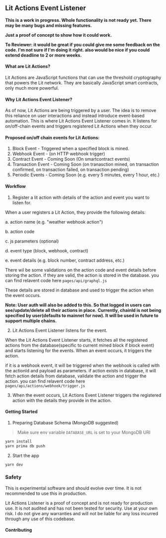 ## Lit Actions Event Listener

**This is a work in progress. Whole functionality is not ready yet. There may be many bugs and missing features.**

**Just a proof of concept to show how it could work.**

**To Reviewer: it would be great if you could give me some feedback on the code. I'm not sure if I'm doing it right. also would be nice if you could extend deadline to 2 or more weeks.**

#### What are Lit Actions?

Lit Actions are JavaScript functions that can use the threshold cryptography that powers the Lit network. They are basically JavaScript smart contracts, only much more powerful.

#### Why Lit Actions Event Listener?

As of now, Lit Actions are being triggered by a user. The idea is to remove this reliance on user interactions and instead introduce event-based automation. This is where Lit Actions Event Listener comes in. It listens for on/off-chain events and triggers registered Lit Actions when they occur.

#### Proposed on/off chain events for Lit Actions:

1. Block Event - Triggered when a specified block is mined.
2. Webhook Event - (on HTTP webhook trigger)
3. Contract Event - Coming Soon (On smartcontract events)
4. Transaction Event - Coming Soon (on tranasction mined, on transaction confirmed, on transaction failed, on transaction pending)
5. Periodic Events - Coming Soon (e.g. every 5 minutes, every 1 hour, etc.)

#### Workflow

1. Register a lit action with details of the action and event you want to listen for.

When a user registers a Lit Action, they provide the following details:

a. action name (e.g. "weather webhook action")

b. action code

c. js parameters (optional)

d. event type (block, webhook, contract)

e. event details (e.g. block number, contract address, etc.)

There wil be some validations on the action code and event details before storing the action. if they are valid, the action is stored in the database. you can find relavent code here `pages/api/graphql.js`

These details are stored in database and used to trigger the action when the event occurs.

**Note: User auth will also be added to this. So that logged in users can see/update/delete all their actions in place.**
**Currently, chainId is not being specified by user(defaults to mainnet for now). It will be used in future to support multiple chains.**

2. Lit Actions Event Listener listens for the event.

When the Lit Actions Event Listener starts, it fetches all the registered actions from the database(specific to current mined block if block event) and starts listening for the events. When an event occurs, it triggers the action.

if it is a webhook event, it will be triggered when the webhook is called with the actionId and payload as parameters. if action exists in database, it will fetch action details from database, validate the action and trigger the action. you can find relavent code here `pages/api/actions/webhook/trigger.js`

3. When the event occurs, Lit Actions Event Listener triggers the registered action with the details they provide in the action.

#### Getting Started

1. Preparing Database Schema (MongoDB suggested)

> Make sure env variable `DATABASE_URL` is set to your MongoDB URI

```bash
yarn install
yarn prima db push
```

2. Start the app

```bash
yarn dev
```

### Safety

This is experimental software and should evolve over time. It is not recommended to use this in production.

Lit Actions Listener is a proof of concept and is not ready for production use. It is not audited and has not been tested for security. Use at your own risk.
I do not give any warranties and will not be liable for any loss incurred through any use of this codebase.

#### Contributing
